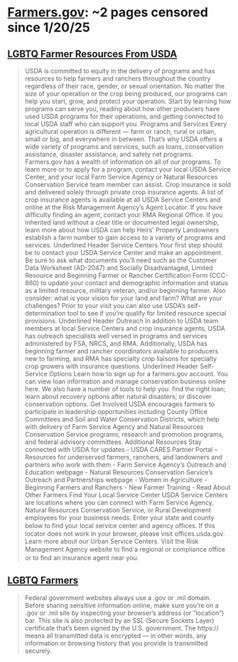 



# [Farmers.gov](farmers.gov): ~2 pages censored since 1/20/25

## [LGBTQ Farmer Resources From USDA](https://www.farmers.gov/your-business/lgbtq)


> USDA is committed to equity in the delivery of programs and has resources to help farmers and ranchers throughout the country regardless of their race, gender, or sexual orientation. No matter the size of your operation or the crop being produced, our programs can help you start, grow, and protect your operation. Start by learning how programs can serve you, reading about how other producers have used USDA programs for their operations, and getting connected to local USDA staff who can support you. Programs and Services Every agricultural operation is different — farm or ranch, rural or urban, small or big, and everywhere in between. That’s why USDA offers a wide variety of programs and services, such as loans, conservation assistance, disaster assistance, and safety net programs. Farmers.gov has a wealth of information on all of our programs. To learn more or to apply for a program, contact your local USDA Service Center, and your local Farm Service Agency or Natural Resources Conservation Service team member can assist. Crop insurance is sold and delivered solely through private crop insurance agents. A list of crop insurance agents is available at all USDA Service Centers and online at the Risk Management Agency’s Agent Locator. If you have difficulty finding an agent, contact your RMA Regional Office. If you inherited land without a clear title or documented legal ownership, learn more about how USDA can help Heirs’ Property Landowners establish a farm number to gain access to a variety of programs and services. Underlined Header Service Centers Your first step should be to contact your USDA Service Center and make an appointment. Be sure to ask what documents you’ll need such as the Customer Data Worksheet (AD-2047) and Socially Disadvantaged, Limited Resource and Beginning Farmer or Rancher Certification Form (CCC-860) to update your contact and demographic information and status as a limited resource, military veteran, and/or beginning farmer. Also consider: what is your vision for your land and farm? What are your challenges? Prior to your visit you can also use USDA’s self-determination tool to see if you’re qualify for limited resource special provisions. Underlined Header Outreach In addition to USDA team members at local Service Centers and crop insurance agents, USDA has outreach specialists well versed in programs and services administered by FSA, NRCS, and RMA. Additionally, USDA has beginning farmer and rancher coordinators available to producers new to farming, and RMA has specialty crop liaisons for specialty crop growers with insurance questions. Underlined Header Self-Service Options Learn how to sign up for a farmers.gov account. You can view loan information and manage conservation business online here. We also have a number of tools to help you: find the right loan; learn about recovery options after natural disasters; or discover conservation options. Get Involved USDA encourages farmers to participate in leadership opportunities including County Office Committees and Soil and Water Conservation Districts, which help with delivery of Farm Service Agency and Natural Resources Conservation Service programs, research and promotion programs, and federal advisory committees. Additional Resources Stay connected with USDA for updates - USDA CARES Partner Portal – Resources for underserved farmers, ranchers, and landowners and partners who work with them - Farm Service Agency’s Outreach and Education webpage - Natural Resources Conservation Service’s Outreach and Partnerships webpage - Women in Agriculture - Beginning Farmers and Ranchers - New Farmer Training - Read About Other Farmers Find Your Local Service Center USDA Service Centers are locations where you can connect with Farm Service Agency, Natural Resources Conservation Service, or Rural Development employees for your business needs. Enter your state and county below to ﬁnd your local service center and agency offices. If this locator does not work in your browser, please visit offices.usda.gov. Learn more about our Urban Service Centers. Visit the Risk Management Agency website to ﬁnd a regional or compliance office or to ﬁnd an insurance agent near you.
## [LGBTQ Farmers](https://www.farmers.gov/blog/tag/lgbtq-farmers)


> Federal government websites always use a .gov or .mil domain. Before sharing sensitive information online, make sure you’re on a .gov or .mil site by inspecting your browser’s address (or “location”) bar. This site is also protected by an SSL (Secure Sockets Layer) certificate that’s been signed by the U.S. government. The https:// means all transmitted data is encrypted — in other words, any information or browsing history that you provide is transmitted securely.